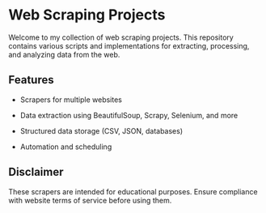 # Web Scraping Projects

Welcome to my collection of web scraping projects. This repository contains various scripts and implementations for extracting, processing, and analyzing data from the web.

## Features

- Scrapers for multiple websites

- Data extraction using BeautifulSoup, Scrapy, Selenium, and more

- Structured data storage (CSV, JSON, databases)

- Automation and scheduling

## Disclaimer

These scrapers are intended for educational purposes. Ensure compliance with website terms of service before using them.
